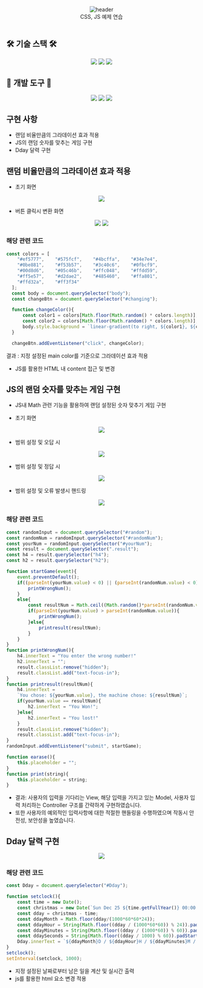 <div align="center">
  <img src="https://capsule-render.vercel.app/api?type=waving&height=250&color=80ea6e&fontColor=363636&text=%20CSS%2C%20JS%20%EC%98%88%EC%A0%9C%20%EC%97%B0%EC%8A%B5" alt="header"/>
</div>

<div align="center">
    CSS, JS 예제 연습
</div>
<br>

## 🛠️ 기술 스택 🛠️
<div align="center">
  <img src="https://img.shields.io/badge/javascript-F7DF1E?style=for-the-badge&logo=javascript&logoColor=black">  
  <img src="https://img.shields.io/badge/html5-E34F26?style=for-the-badge&logo=html5&logoColor=black">  
  <img src="https://img.shields.io/badge/CSS3-1572B6?style=for-the-badge&logo=CSS3&logoColor=black">  
</div>

## 🧰 개발 도구 🧰

<div align="center">
    <img src="https://img.shields.io/badge/visualstudiocode-007ACC?style=for-the-badge&logo=visualstudiocode&logoColor=white">
    <img src="https://img.shields.io/badge/gradle-02303A?style=for-the-badge&logo=gradle&logoColor=white">
    <img src="https://img.shields.io/badge/git-F05032?style=for-the-badge&logo=git&logoColor=white">
</div>



## 구현 사항

- 랜덤 비율만큼의 그라데이션 효과 적용
- JS의 랜덤 숫자를 맞추는 게임 구현
- Dday 달력 구현

## 랜덤 비율만큼의 그라데이션 효과 적용
 - 초기 화면
<p align="center">
  <img src="https://github.com/km-kwon/practice/assets/70142699/a444bb14-eddf-4313-862c-45ebecfe7971">
</p>

 - 버튼 클릭시 변환 화면

<p align="center">
  <img src="https://github.com/km-kwon/practice/assets/70142699/c4de859f-7165-471f-8012-1fe5773d68e5">
  <img src="https://github.com/km-kwon/practice/assets/70142699/bccfa475-7b80-4a3b-8583-711e98836119">
</p>


### 해당 관련 코드

```javascript
const colors = [
    "#ef5777",    "#575fcf",    "#4bcffa",    "#34e7e4",
    "#0be881",    "#f53b57",    "#3c40c6",    "#0fbcf9",
    "#00d8d6",    "#05c46b",    "#ffc048",    "#ffdd59",
    "#ff5e57",    "#d2dae2",    "#485460",    "#ffa801",
    "#ffd32a",    "#ff3f34"
  ];
  const body = document.querySelector("body");
  const changeBtn = document.querySelector("#changing");

  function changeColor(){
      const color1 = colors[Math.floor(Math.random() * colors.length)];
      const color2 = colors[Math.floor(Math.random() * colors.length)];
      body.style.background = `linear-gradient(to right, ${color1}, ${color2})`;
  }

  changeBtn.addEventListener("click", changeColor);
```
결과 : 지정 설정된 main color를 기준으로 그라데이션 효과 적용
 - JS를 활용한 HTML 내 content 접근 및 변경

## JS의 랜덤 숫자를 맞추는 게임 구현

- JS내 Math 관련 기능을 활용하여 랜덤 설정된 숫자 맞추기 게임 구현


- 초기 화면
<p align="center">
  <img src="https://github.com/km-kwon/practice/assets/70142699/3f2a2fda-b41b-4f9b-8be0-f1d0d44f8e3c">
</p>

- 범위 설정 및 오답 시

<p align="center">
  <img src="https://github.com/km-kwon/practice/assets/70142699/88e178d1-0d41-424b-aed3-882927db2384">
</p>

- 범위 설정 및 정답 시
<p align="center">
  <img src="https://github.com/km-kwon/practice/assets/70142699/76fd8ff3-e6f6-499e-9f1e-e57bfd0087b6">
</p>

- 범위 설정 및 오류 발생시 핸드링
<p align="center">
  <img src="https://github.com/km-kwon/practice/assets/70142699/93b747ef-1b22-4eb4-8668-926e3115e039">
</p>


### 해당 관련 코드

```javascript
const randomInput = document.querySelector("#random");
const randomNum = randomInput.querySelector("#randomNum");
const yourNum = randomInput.querySelector("#yourNum");
const result = document.querySelector(".result");
const h4 = result.querySelector("h4");
const h2 = result.querySelector("h2");

function startGame(event){
    event.preventDefault();
    if((parseInt(yourNum.value) < 0) || (parseInt(randomNum.value) < 0)){
        printWrongNum();
    }
    else{
        const resultNum = Math.ceil((Math.random()*parseInt(randomNum.value)));
        if(parseInt(yourNum.value) > parseInt(randomNum.value)){
            printWrongNum();
        }else{
            printresult(resultNum);
        }
    }
}
function printWrongNum(){
    h4.innerText = "You enter the wrong number!"
    h2.innerText = "";
    result.classList.remove("hidden");
    result.classList.add("text-focus-in");
}
function printresult(resultNum){
    h4.innerText = 
    `You chose: ${yourNum.value}, the machine chose: ${resultNum}`;
    if(yourNum.value == resultNum){
        h2.innerText = "You Won!";
    }else{
        h2.innerText = "You lost!"
    }
    result.classList.remove("hidden");
    result.classList.add("text-focus-in");
}
randomInput.addEventListener("submit", startGame);

function earase(){
    this.placeholder = "";
}
function print(string){
    this.placeholder = string;
}
```
- 결과: 사용자의 입력을 기다리는 View, 해당 입력을 가지고 있는 Model, 사용자 입력 처리하는 Controller 구조를 간략하게 구현하였습니다.
- 또한 사용자의 예외적인 입력사항에 대한 적절한 핸들링을 수행하였으며 작동시 안전성, 보안성을 높였습니다.

## Dday 달력 구현

<p align="center">
  <img src="https://github.com/km-kwon/practice/assets/70142699/8f86be11-c649-41dd-adde-4535665c6b5d">
</p>

### 해당 관련 코드

```javascript
const Dday = document.querySelector("#Dday");

function setclock(){
    const time = new Date();
    const christmas = new Date(`Sun Dec 25 ${time.getFullYear()} 00:00:00`);
    const dday = christmas - time;
    const ddayMonth = Math.floor(dday/(1000*60*60*24));
    const ddayHour = String(Math.floor((dday / (1000*60*60)) % 24)).padStart("2",0);
    const ddayMinutes = String(Math.floor((dday / (1000*60)) % 60)).padStart("2",0);
    const ddaySeconds = String(Math.floor((dday / 1000) % 60)).padStart("2",0);
    Dday.innerText = `${ddayMonth}D / ${ddayHour}H / ${ddayMinutes}M / ${ddaySeconds}S`;
}
setclock();
setInterval(setclock, 1000);
```

- 지정 설정된 날짜로부터 남은 일을 계산 및 실시간 출력
- js를 활용한 html 요소 변경 적용 

